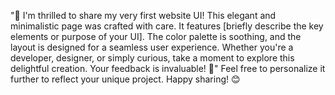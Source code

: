 "🌟 I'm thrilled to share my very first website UI! This elegant and minimalistic page was crafted with care. 
It features [briefly describe the key elements or purpose of your UI]. The color palette is soothing, and the layout is designed for a seamless user experience. 
Whether you're a developer, designer, or simply curious, take a moment to explore this delightful creation. Your feedback is invaluable! 🚀"
Feel free to personalize it further to reflect your unique project. Happy sharing! 😊

